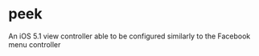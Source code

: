 peek
====

An iOS 5.1 view controller able to be configured similarly to the Facebook menu controller